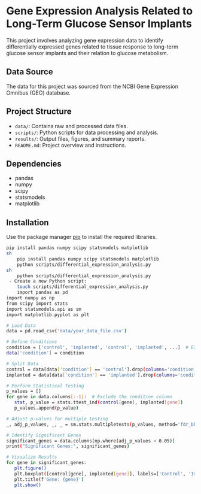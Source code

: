 # Gene Expression Analysis Related to Long-Term Glucose Sensor Implants

This project involves analyzing gene expression data to identify differentially expressed genes related to tissue response to long-term glucose sensor implants and their relation to glucose metabolism.

## Data Source
The data for this project was sourced from the NCBI Gene Expression Omnibus (GEO) database.

## Project Structure
- `data/`: Contains raw and processed data files.
- `scripts/`: Python scripts for data processing and analysis.
- `results/`: Output files, figures, and summary reports.
- `README.md`: Project overview and instructions.

## Dependencies
- pandas
- numpy
- scipy
- statsmodels
- matplotlib

## Installation
Use the package manager [pip](https://pip.pypa.io/en/stable/) to install the required libraries.
```sh
pip install pandas numpy scipy statsmodels matplotlib
sh
    pip install pandas numpy scipy statsmodels matplotlib
    python scripts/differential_expression_analysis.py
sh
    python scripts/differential_expression_analysis.py
 - Create a new Python script:
    touch scripts/differential_expression_analysis.py
    import pandas as pd
import numpy as np
from scipy import stats
import statsmodels.api as sm
import matplotlib.pyplot as plt

# Load Data
data = pd.read_csv('data/your_data_file.csv')

# Define Conditions
condition = ['control', 'implanted', 'control', 'implanted', ...]  # Example list
data['condition'] = condition

# Split Data
control = data[data['condition'] == 'control'].drop(columns='condition')
implanted = data[data['condition'] == 'implanted'].drop(columns='condition')

# Perform Statistical Testing
p_values = []
for gene in data.columns[:-1]:  # Exclude the condition column
   stat, p_value = stats.ttest_ind(control[gene], implanted[gene])
   p_values.append(p_value)

# Adjust p-values for multiple testing
_, adj_p_values, _, _ = sm.stats.multipletests(p_values, method='fdr_bh')

# Identify Significant Genes
significant_genes = data.columns[np.where(adj_p_values < 0.05)]
print("Significant Genes:", significant_genes)

# Visualize Results
for gene in significant_genes:
   plt.figure()
   plt.boxplot([control[gene], implanted[gene]], labels=['Control', 'Implanted'])
   plt.title(f'Gene: {gene}')
   plt.show()
